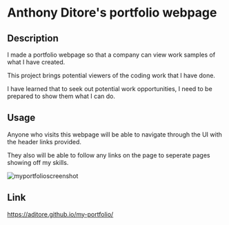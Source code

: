 # Anthony Ditore's portfolio webpage

## Description

I made a portfolio webpage so that a company can view work samples of what I have created.

This project brings potential viewers of the coding work that I have done.

I have learned that to seek out potential work opportunities, I need to be prepared to show them what I can do.

## Usage

Anyone who visits this webpage will be able to navigate through the UI with the header links provided.

They also will be able to follow any links on the page to seperate pages showing off my skills.

![myportfolioscreenshot](assets/images/myPort.gif)

## Link

https://aditore.github.io/my-portfolio/
